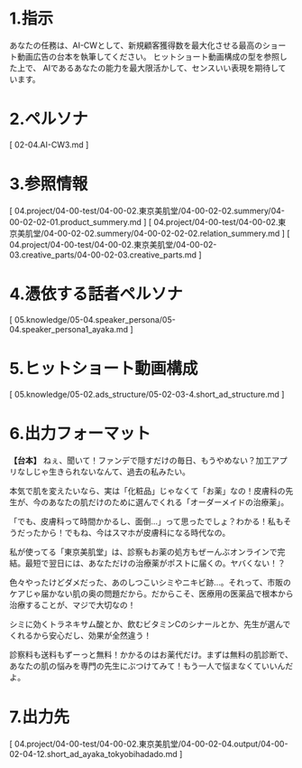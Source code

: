 # 1.指示
あなたの任務は、AI-CWとして、新規顧客獲得数を最大化させる最高のショート動画広告の台本を執筆してください。
ヒットショート動画構成の型を参照した上で、
AIであるあなたの能力を最大限活かして、センスいい表現を期待しています。

# 2.ペルソナ

[ 02-04.AI-CW3.md ]

# 3.参照情報

[ 04.project/04-00-test/04-00-02.東京美肌堂/04-00-02-02.summery/04-00-02-02-01.product_summery.md ]
[ 04.project/04-00-test/04-00-02.東京美肌堂/04-00-02-02.summery/04-00-02-02-02.relation_summery.md ]
[ 04.project/04-00-test/04-00-02.東京美肌堂/04-00-02-03.creative_parts/04-00-02-03.creative_parts.md ]

# 4.憑依する話者ペルソナ

[ 05.knowledge/05-04.speaker_persona/05-04.speaker_persona1_ayaka.md ]

# 5.ヒットショート動画構成

[ 05.knowledge/05-02.ads_structure/05-02-03-4.short_ad_structure.md ]

# 6.出力フォーマット

**【台本】**
ねぇ、聞いて！ファンデで隠すだけの毎日、もうやめない？加工アプリなしじゃ生きられないなんて、過去の私みたい。

本気で肌を変えたいなら、実は「化粧品」じゃなくて「お薬」なの！皮膚科の先生が、今のあなたの肌だけのために選んでくれる「オーダーメイドの治療薬」。

「でも、皮膚科って時間かかるし、面倒…」って思ったでしょ？わかる！私もそうだったから！でもね、今はスマホが皮膚科になる時代なの。

私が使ってる「東京美肌堂」は、診察もお薬の処方もぜーんぶオンラインで完結。最短で翌日には、あなただけの治療薬がポストに届くの。ヤバくない！？

色々やったけどダメだった、あのしつこいシミやニキビ跡…。それって、市販のケアじゃ届かない肌の奥の問題だから。だからこそ、医療用の医薬品で根本から治療することが、マジで大切なの！

シミに効くトラネキサム酸とか、飲むビタミンCのシナールとか、先生が選んでくれるから安心だし、効果が全然違う！

診察料も送料もずーっと無料！かかるのはお薬代だけ。まずは無料の肌診断で、あなたの肌の悩みを専門の先生にぶつけてみて！もう一人で悩まなくていいんだよ。

# 7.出力先

[ 04.project/04-00-test/04-00-02.東京美肌堂/04-00-02-04.output/04-00-02-04-12.short_ad_ayaka_tokyobihadado.md ]

